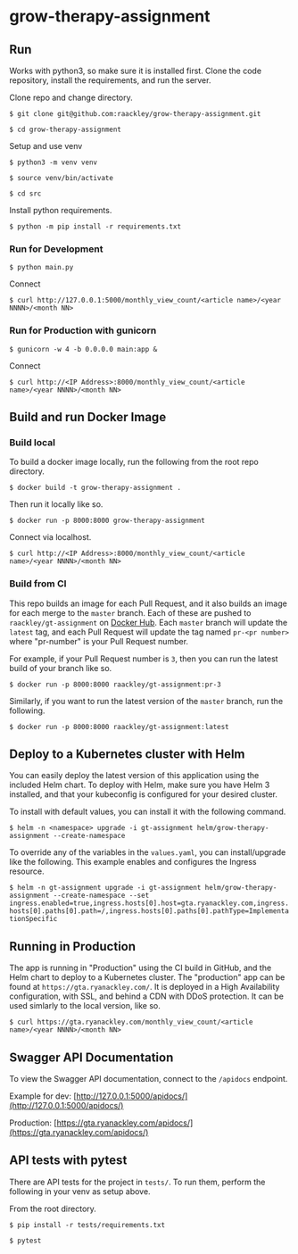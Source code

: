 # grow-therapy-assignment

## Run

Works with python3, so make sure it is installed first.  Clone the code repository, install the requirements, and run the server.

Clone repo and change directory.

`$ git clone git@github.com:raackley/grow-therapy-assignment.git`

`$ cd grow-therapy-assignment`

Setup and use venv

`$ python3 -m venv venv`

`$ source venv/bin/activate`

`$ cd src`

Install python requirements.

`$ python -m pip install -r requirements.txt`

### Run for Development

`$ python main.py`

Connect

`$ curl http://127.0.0.1:5000/monthly_view_count/<article name>/<year NNNN>/<month NN>`

### Run for Production with gunicorn

`$ gunicorn -w 4 -b 0.0.0.0 main:app &`

Connect

`$ curl http://<IP Address>:8000/monthly_view_count/<article name>/<year NNNN>/<month NN>`

## Build and run Docker Image

### Build local

To build a docker image locally, run the following from the root repo directory.

`$ docker build -t grow-therapy-assignment .`

Then run it locally like so.

`$ docker run -p 8000:8000 grow-therapy-assignment`

Connect via localhost.

`$ curl http://<IP Address>:8000/monthly_view_count/<article name>/<year NNNN>/<month NN>`

### Build from CI

This repo builds an image for each Pull Request, and it also builds an image for each merge to the `master` branch.  Each of these are pushed to `raackley/gt-assignment` on [Docker Hub](https://hub.docker.com/repository/docker/raackley/gt-assignment).  Each `master` branch will update the `latest` tag, and each Pull Request will update the tag named `pr-<pr number>` where "pr-number" is your Pull Request number.

For example, if your Pull Request number is `3`, then you can run the latest build of your branch like so.

`$ docker run -p 8000:8000 raackley/gt-assignment:pr-3`

Similarly, if you want to run the latest version of the `master` branch, run the following.

`$ docker run -p 8000:8000 raackley/gt-assignment:latest`

## Deploy to a Kubernetes cluster with Helm

You can easily deploy the latest version of this application using the included Helm chart.  To deploy with Helm, make sure you have Helm 3 installed, and that your kubeconfig is configured for your desired cluster.

To install with default values, you can install it with the following command.

`$ helm -n <namespace> upgrade -i gt-assignment helm/grow-therapy-assignment --create-namespace`

To override any of the variables in the `values.yaml`, you can install/upgrade like the following.  This example enables and configures the Ingress resource.

`$ helm -n gt-assignment upgrade -i gt-assignment helm/grow-therapy-assignment --create-namespace --set ingress.enabled=true,ingress.hosts[0].host=gta.ryanackley.com,ingress.hosts[0].paths[0].path=/,ingress.hosts[0].paths[0].pathType=ImplementationSpecific`

## Running in Production

The app is running in "Production" using the CI build in GitHub, and the Helm chart to deploy to a Kubernetes cluster.  The "production" app can be found at `https://gta.ryanackley.com/`.  It is deployed in a High Availability configuration, with SSL, and behind a CDN with DDoS protection.  It can be used simlarly to the local version, like so.

`$ curl https://gta.ryanackley.com/monthly_view_count/<article name>/<year NNNN>/<month NN>`

## Swagger API Documentation

To view the Swagger API documentation, connect to the `/apidocs` endpoint.

Example for dev: [http://127.0.0.1:5000/apidocs/](http://127.0.0.1:5000/apidocs/)

Production: [https://gta.ryanackley.com/apidocs/](https://gta.ryanackley.com/apidocs/)

## API tests with pytest

There are API tests for the project in `tests/`.  To run them, perform the following in your venv as setup above.

From the root directory.

`$ pip install -r tests/requirements.txt`

`$ pytest`

